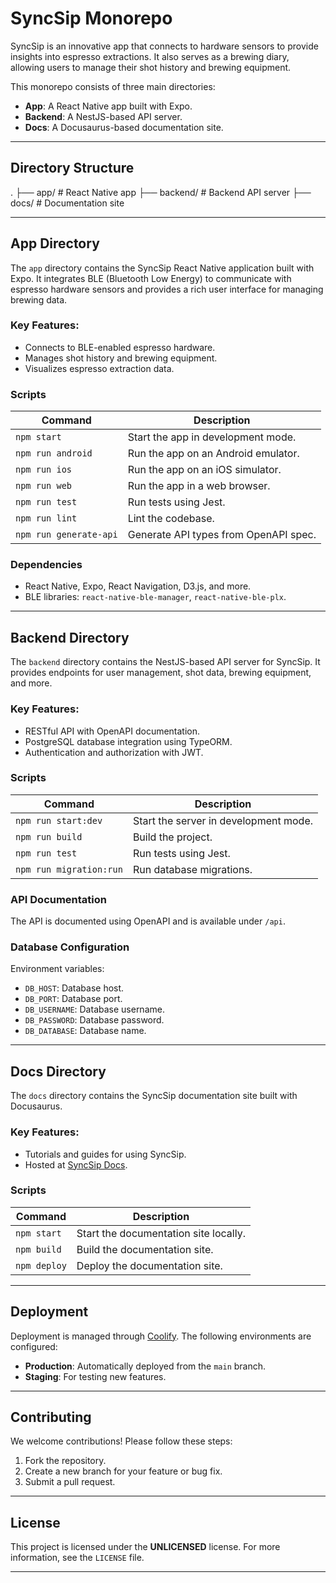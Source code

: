 # SyncSip Monorepo

SyncSip is an innovative app that connects to hardware sensors to provide insights into espresso extractions. It also serves as a brewing diary, allowing users to manage their shot history and brewing equipment.

This monorepo consists of three main directories:
- **App**: A React Native app built with Expo.
- **Backend**: A NestJS-based API server.
- **Docs**: A Docusaurus-based documentation site.

---

## Directory Structure
.
├── app/       # React Native app
├── backend/   # Backend API server
├── docs/      # Documentation site


---

## App Directory

The `app` directory contains the SyncSip React Native application built with Expo. It integrates BLE (Bluetooth Low Energy) to communicate with espresso hardware sensors and provides a rich user interface for managing brewing data.

### Key Features:
- Connects to BLE-enabled espresso hardware.
- Manages shot history and brewing equipment.
- Visualizes espresso extraction data.

### Scripts
| Command            | Description                              |
|--------------------|------------------------------------------|
| `npm start`        | Start the app in development mode.       |
| `npm run android`  | Run the app on an Android emulator.      |
| `npm run ios`      | Run the app on an iOS simulator.         |
| `npm run web`      | Run the app in a web browser.            |
| `npm run test`     | Run tests using Jest.                    |
| `npm run lint`     | Lint the codebase.                       |
| `npm run generate-api` | Generate API types from OpenAPI spec. |

### Dependencies
- React Native, Expo, React Navigation, D3.js, and more.
- BLE libraries: `react-native-ble-manager`, `react-native-ble-plx`.

---

## Backend Directory

The `backend` directory contains the NestJS-based API server for SyncSip. It provides endpoints for user management, shot data, brewing equipment, and more.

### Key Features:
- RESTful API with OpenAPI documentation.
- PostgreSQL database integration using TypeORM.
- Authentication and authorization with JWT.

### Scripts
| Command                | Description                              |
|------------------------|------------------------------------------|
| `npm run start:dev`    | Start the server in development mode.    |
| `npm run build`        | Build the project.                       |
| `npm run test`         | Run tests using Jest.                    |
| `npm run migration:run`| Run database migrations.                 |

### API Documentation
The API is documented using OpenAPI and is available under `/api`.

### Database Configuration
Environment variables:
- `DB_HOST`: Database host.
- `DB_PORT`: Database port.
- `DB_USERNAME`: Database username.
- `DB_PASSWORD`: Database password.
- `DB_DATABASE`: Database name.

---

## Docs Directory

The `docs` directory contains the SyncSip documentation site built with Docusaurus.

### Key Features:
- Tutorials and guides for using SyncSip.
- Hosted at [SyncSip Docs](https://info.synsip.cloud).

### Scripts
| Command         | Description                              |
|-----------------|------------------------------------------|
| `npm start`     | Start the documentation site locally.    |
| `npm build`     | Build the documentation site.            |
| `npm deploy`    | Deploy the documentation site.           |

---

## Deployment

Deployment is managed through [Coolify](https://coolify.io). The following environments are configured:
- **Production**: Automatically deployed from the `main` branch.
- **Staging**: For testing new features.

---

## Contributing

We welcome contributions! Please follow these steps:
1. Fork the repository.
2. Create a new branch for your feature or bug fix.
3. Submit a pull request.

---

## License

This project is licensed under the **UNLICENSED** license. For more information, see the `LICENSE` file.

---
